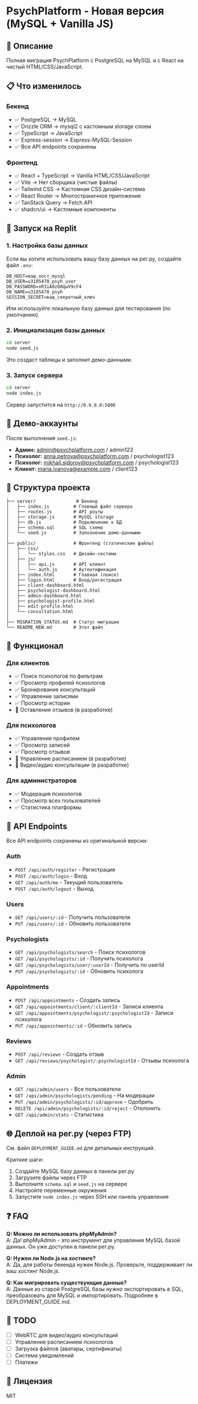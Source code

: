 # PsychPlatform - Новая версия (MySQL + Vanilla JS)

## 🎯 Описание

Полная миграция PsychPlatform с PostgreSQL на MySQL и с React на чистый HTML/CSS/JavaScript.

## 📋 Что изменилось

### Бекенд
- ✅ PostgreSQL → MySQL
- ✅ Drizzle ORM → mysql2 с кастомным storage слоем
- ✅ TypeScript → JavaScript
- ✅ Express-session → Express-MySQL-Session
- ✅ Все API endpoints сохранены

### Фронтенд
- ✅ React + TypeScript → Vanilla HTML/CSS/JavaScript
- ✅ Vite → Нет сборщика (чистые файлы)
- ✅ Tailwind CSS → Кастомная CSS дизайн-система
- ✅ React Router → Многостраничное приложение
- ✅ TanStack Query → Fetch API
- ✅ shadcn/ui → Кастомные компоненты

## 🚀 Запуск на Replit

### 1. Настройка базы данных

Если вы хотите использовать вашу базу данных на рег.ру, создайте файл `.env`:

```env
DB_HOST=ваш_хост_mysql
DB_USER=u3105470_psyh_user
DB_PASSWORD=xR3iA0zO0qwV9cF4
DB_NAME=u3105470_psyh
SESSION_SECRET=ваш_секретный_ключ
```

Или используйте локальную базу данных для тестирования (по умолчанию).

### 2. Инициализация базы данных

```bash
cd server
node seed.js
```

Это создаст таблицы и заполнит демо-данными.

### 3. Запуск сервера

```bash
cd server
node index.js
```

Сервер запустится на `http://0.0.0.0:5000`

## 👥 Демо-аккаунты

После выполнения `seed.js`:

- **Админ:** admin@psychplatform.com / admin123
- **Психолог:** anna.petrova@psychplatform.com / psychologist123
- **Психолог:** mikhail.sidorov@psychplatform.com / psychologist123
- **Клиент:** maria.ivanova@example.com / client123

## 📁 Структура проекта

```
├── server/               # Бекенд
│   ├── index.js         # Главный файл сервера
│   ├── routes.js        # API роуты
│   ├── storage.js       # MySQL storage
│   ├── db.js            # Подключение к БД
│   ├── schema.sql       # SQL схема
│   └── seed.js          # Заполнение демо-данными
│
├── public/              # Фронтенд (статические файлы)
│   ├── css/
│   │   └── styles.css   # Дизайн-система
│   ├── js/
│   │   ├── api.js       # API клиент
│   │   └── auth.js      # Аутентификация
│   ├── index.html       # Главная (поиск)
│   ├── login.html       # Вход/регистрация
│   ├── client-dashboard.html
│   ├── psychologist-dashboard.html
│   ├── admin-dashboard.html
│   ├── psychologist-profile.html
│   ├── edit-profile.html
│   └── consultation.html
│
├── MIGRATION_STATUS.md  # Статус миграции
└── README_NEW.md        # Этот файл
```

## 🎨 Функционал

### Для клиентов
- ✅ Поиск психологов по фильтрам
- ✅ Просмотр профилей психологов
- ✅ Бронирование консультаций
- ✅ Управление записями
- ✅ Просмотр истории
- 🔄 Оставление отзывов (в разработке)

### Для психологов
- ✅ Управление профилем
- ✅ Просмотр записей
- ✅ Просмотр отзывов
- 🔄 Управление расписанием (в разработке)
- 🔄 Видео/аудио консультации (в разработке)

### Для администраторов
- ✅ Модерация психологов
- ✅ Просмотр всех пользователей
- ✅ Статистика платформы

## 🔧 API Endpoints

Все API endpoints сохранены из оригинальной версии:

### Auth
- `POST /api/auth/register` - Регистрация
- `POST /api/auth/login` - Вход
- `GET /api/auth/me` - Текущий пользователь
- `POST /api/auth/logout` - Выход

### Users
- `GET /api/users/:id` - Получить пользователя
- `PUT /api/users/:id` - Обновить пользователя

### Psychologists
- `GET /api/psychologists/search` - Поиск психологов
- `GET /api/psychologists/:id` - Получить психолога
- `GET /api/psychologists/user/:userId` - Получить по userId
- `PUT /api/psychologists/:id` - Обновить психолога

### Appointments
- `POST /api/appointments` - Создать запись
- `GET /api/appointments/client/:clientId` - Записи клиента
- `GET /api/appointments/psychologist/:psychologistId` - Записи психолога
- `PUT /api/appointments/:id` - Обновить запись

### Reviews
- `POST /api/reviews` - Создать отзыв
- `GET /api/reviews/psychologist/:psychologistId` - Отзывы психолога

### Admin
- `GET /api/admin/users` - Все пользователи
- `GET /api/admin/psychologists/pending` - На модерации
- `PUT /api/admin/psychologists/:id/approve` - Одобрить
- `DELETE /api/admin/psychologists/:id/reject` - Отклонить
- `GET /api/admin/stats` - Статистика

## 🌐 Деплой на рег.ру (через FTP)

См. файл `DEPLOYMENT_GUIDE.md` для детальных инструкций.

Краткие шаги:
1. Создайте MySQL базу данных в панели рег.ру
2. Загрузите файлы через FTP
3. Выполните `schema.sql` и `seed.js` на сервере
4. Настройте переменные окружения
5. Запустите `node index.js` через SSH или панель управления

## ❓ FAQ

**Q: Можно ли использовать phpMyAdmin?**  
A: Да! phpMyAdmin - это инструмент для управления MySQL базой данных. Он уже доступен в панели рег.ру.

**Q: Нужен ли Node.js на хостинге?**  
A: Да, для работы бекенда нужен Node.js. Проверьте, поддерживает ли ваш хостинг Node.js.

**Q: Как мигрировать существующие данные?**  
A: Данные из старой PostgreSQL базы нужно экспортировать в SQL, преобразовать для MySQL и импортировать. Подробнее в DEPLOYMENT_GUIDE.md.

## 📝 TODO

- [ ] WebRTC для видео/аудио консультаций
- [ ] Управление расписанием психологов
- [ ] Загрузка файлов (аватары, сертификаты)
- [ ] Система уведомлений
- [ ] Платежи

## 📄 Лицензия

MIT
